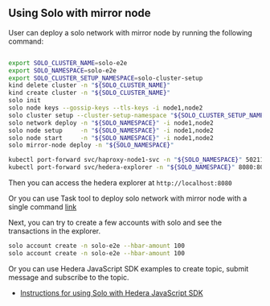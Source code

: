 ## Using Solo with mirror node

User can deploy a solo network with mirror node by running the following command:

```bash

export SOLO_CLUSTER_NAME=solo-e2e
export SOLO_NAMESPACE=solo-e2e
export SOLO_CLUSTER_SETUP_NAMESPACE=solo-cluster-setup
kind delete cluster -n "${SOLO_CLUSTER_NAME}"
kind create cluster -n "${SOLO_CLUSTER_NAME}"
solo init
solo node keys --gossip-keys --tls-keys -i node1,node2
solo cluster setup --cluster-setup-namespace "${SOLO_CLUSTER_SETUP_NAMESPACE}"
solo network deploy -n "${SOLO_NAMESPACE}" -i node1,node2
solo node setup     -n "${SOLO_NAMESPACE}" -i node1,node2
solo node start     -n "${SOLO_NAMESPACE}" -i node1,node2
solo mirror-node deploy -n "${SOLO_NAMESPACE}"

kubectl port-forward svc/haproxy-node1-svc -n "${SOLO_NAMESPACE}" 50211:50211 > /dev/null 2>&1 &
kubectl port-forward svc/hedera-explorer -n "${SOLO_NAMESPACE}" 8080:80 > /dev/null 2>&1 &

```

Then you can access the hedera explorer at `http://localhost:8080`

Or you can use Task tool to deploy solo network with mirror node with a single command [link](../Developer/Development/TaskTool.md)

Next, you can try to create a few accounts with solo and see the transactions in the explorer.

```bash
solo account create -n solo-e2e --hbar-amount 100
solo account create -n solo-e2e --hbar-amount 100
```

Or you can use Hedera JavaScript SDK examples to create topic, submit message and subscribe to the topic.

<!---
Add SDK.md link here
-->

* [Instructions for using Solo with Hedera JavaScript SDK](SDK.md)
